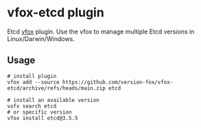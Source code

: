 # vfox-etcd plugin

Etcd [vfox](https://github.com/version-fox) plugin. Use the vfox to manage multiple Etcd versions in Linux/Darwin/Windows.

## Usage

```shell
# install plugin
vfox add --source https://github.com/version-fox/vfox-etcd/archive/refs/heads/main.zip etcd

# install an available version
vofx search etcd
# or specific version 
vfox install etcd@3.5.5
```
